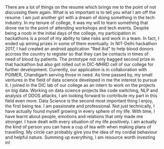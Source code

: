 There are a lot of things on the resume which brings me to the point of not discussing them again. What is so important is to tell you what I am off the resume. I am just another girl with a dream of doing something in the tech industry. In my tenure of college, it was my will to learn something that drove me to the point of attending workshops and tech events. Despite being a noob in the initial days of the college, my participation in hackathons is a proof of my ability to take risks and work in a team. In fact, I ended up wining prizes in some of them eventually.
In NIT-Delhi hackathon 2017, I had created an android application "Red Aid" to help blood donors accross the country to register so that they can be contacts in times of need of blood by patients. The prototype not only bagged second prize in that hackathon but also got rolled out in DIC-MHRD cell of our college for further development. Currently, our application is in collaboration with PGIMER, Chandigarh serving those in need.
As time passed by, my small ventures in the field of data science developed in me the interest to pursue it. I joined in the DIC lab of our college as an intern to work on the projects on big data. Working on data science projects like code switching, NLP and analysis of DDOS attacks, I am looking forward to contribute my part in this field even more.
Data Science is the second most important thing I enjoy, the first being tea.
I am passionate and professional. Not just technically, I have actually found myself growing in every sphere of my life. With time, I have learnt about people, emotions and relations that only made me stronger. I have dealt with every situation of my life positively. I am actually the kind of person you can have a cup of tea with when making plans of travelling. My circle can probably give you the idea of my cordial behaviour and helpful nature. Summing up everything, I am resource worth investing in!
